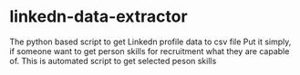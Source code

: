 # linkedn-data-extractor
The python based script to get Linkedn profile data to csv file
Put it simply, if someone want to get person skills for recruitment what they are capable of. This is automated script to get selected peson skills
